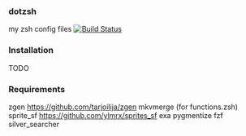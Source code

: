### dotzsh

my zsh config files [![Build Status](https://travis-ci.org/t0mab/dotzsh.svg?branch=master)](https://travis-ci.org/t0mab/dotzsh) 

### Installation

TODO


### Requirements

zgen https://github.com/tarjoilija/zgen 
mkvmerge (for functions.zsh)
sprite_sf https://github.com/ylmrx/sprites_sf
exa
pygmentize
fzf
silver_searcher
